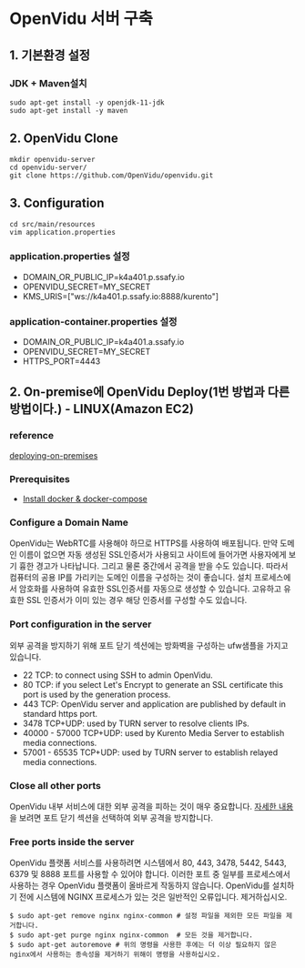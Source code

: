 # OpenVidu 서버 구축

## 1. 기본환경 설정

### JDK + Maven설치
```
sudo apt-get install -y openjdk-11-jdk
sudo apt-get install -y maven
```

## 2. OpenVidu Clone
```
mkdir openvidu-server
cd openvidu-server/
git clone https://github.com/OpenVidu/openvidu.git
```

## 3. Configuration
```
cd src/main/resources
vim application.properties
```

### application.properties 설정
* DOMAIN_OR_PUBLIC_IP=k4a401.p.ssafy.io
* OPENVIDU_SECRET=MY_SECRET
* KMS_URIS=["ws://k4a401.p.ssafy.io:8888/kurento"]

### application-container.properties 설정
* DOMAIN_OR_PUBLIC_IP=k4a401.a.ssafy.io
* OPENVIDU_SECRET=MY_SECRET
* HTTPS_PORT=4443

## 2. On-premise에 OpenVidu Deploy(1번 방법과 다른 방법이다.) - LINUX(Amazon EC2)
### reference
[deploying-on-premises](https://docs.openvidu.io/en/2.13.0/deployment/deploying-on-premises)

### Prerequisites
* [Install docker & docker-compose](https://lab.ssafy.com/s04-final/s04p31a401/blob/develop/docs/4_log/Docker.md)

### Configure a Domain Name
OpenVidu는 WebRTC를 사용해야 하므로 HTTPS를 사용하여 배포됩니다. 만약 도메인 이름이 없으면 자동 생성된 SSL인증서가 사용되고 사이트에 들어가면 사용자에게 보기 흉한 경고가 나타납니다. 그리고 물론 중간에서 공격을 받을 수도 있습니다. 따라서 컴퓨터의 공용 IP를 가리키는 도메인 이름을 구성하는 것이 좋습니다. 설치 프로세스에서 암호화를 사용하여 유효한 SSL인증서를 자동으로 생성할 수 있습니다. 고유하고 유효한 SSL 인증서가 이미 있는 경우 해당 인증서를 구성할 수도 있습니다.

### Port configuration in the server
외부 공격을 방지하기 위해 포트 닫기 섹션에는 방화벽을 구성하는 ufw샘플을 가지고 있습니다.
* 22 TCP: to connect using SSH to admin OpenVidu.
* 80 TCP: if you select Let's Encrypt to generate an SSL certificate this port is used by the generation process.
* 443 TCP: OpenVidu server and application are published by default in standard https port.
* 3478 TCP+UDP: used by TURN server to resolve clients IPs.
* 40000 - 57000 TCP+UDP: used by Kurento Media Server to establish media connections.
* 57001 - 65535 TCP+UDP: used by TURN server to establish relayed media connections.

### Close all other ports
OpenVidu 내부 서비스에 대한 외부 공격을 피하는 것이 매우 중요합니다. [자세한 내용](https://docs.openvidu.io/en/2.17.0/deployment/deploying-on-premises/#close-ports-to-avoid-external-attacks)을 보려면 포트 닫기 섹션을 선택하여 외부 공격을 방지합니다.

### Free ports inside the server
OpenVidu 플랫폼 서비스를 사용하려면 시스템에서 80, 443, 3478, 5442, 5443, 6379 및 8888 포트를 사용할 수 있어야 합니다. 이러한 포트 중 일부를 프로세스에서 사용하는 경우 OpenVidu 플랫폼이 올바르게 작동하지 않습니다. OpenVidu를 설치하기 전에 시스템에 NGINX 프로세스가 있는 것은 일반적인 오류입니다. 제거하십시오.
```
$ sudo apt-get remove nginx nginx-common # 설정 파일을 제외한 모든 파일을 제거합니다.
$ sudo apt-get purge nginx nginx-common  # 모든 것을 제거합니다.
$ sudo apt-get autoremove # 위의 명령을 사용한 후에는 더 이상 필요하지 않은 nginx에서 사용하는 종속성을 제거하기 위해이 명령을 사용하십시오.
```